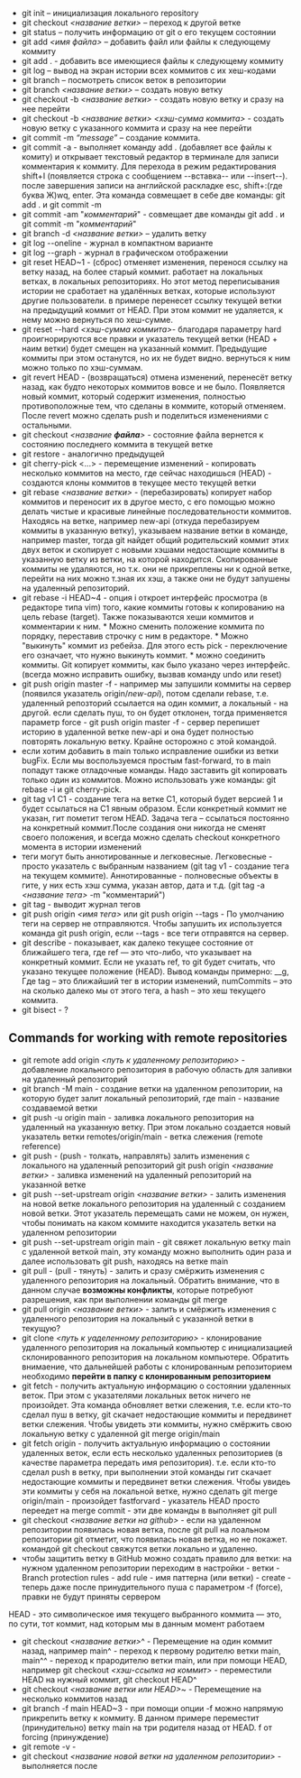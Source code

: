 * git init – инициализация локального repository
* git checkout *<название ветки>* – переход к другой ветке
* git status – получить информацию от git о его текущем состоянии
* git add *<имя файла>* – добавить файл или файлы к следующему коммиту
* git add . - добавить все имеющиеся файлы к следующему коммиту
* git log – вывод на экран истории всех коммитов с их хеш-кодами
* git branch – посмотреть список веток в репозитории
* git branch *<название ветки>* – создать новую ветку
* git checkout -b *<название ветки>* - создать новую ветку и сразу на нее перейти
* git checkout -b *<название ветки>* *<хэш-сумма коммита>* - создать новую ветку с указанного коммита и сразу на нее перейти
* git commit -m *“message”* – создание коммита.
* git commit -a - выполняет команду add . (добавляет все файлы к комиту) и открывает текстовый редактор в терминале для записи комментария к коммиту. Для перехода в режим редактирования shift+I (появляется строка с сообщением --вставка-- или --insert--). после завершения записи на английской раскладке esc, shift+:(где буква Ж)wq, enter. Эта команда совмещает в себе две команды: git add . и git commit -m
* git commit -am "*комментарий*" - совмещает две команды git add . и git commit -m "*комментарий*"
* git branch -d *<название ветки>* – удалить ветку
* git log --oneline - журнал в компактном варианте
* git log --graph - журнал в графическом отображении
* git reset HEAD~1 - (сброс) отменяет изменения, перенося ссылку на ветку назад, на более старый коммит. работает на локальных ветках, в локальных репозиториях. Но этот метод переписывания истории не сработает на удалённых ветках, которые используют другие пользователи. в примере перенесет ссылку текущей ветки на предыдущий коммит от HEAD. При этом коммит не удаляется, к нему можно вернуться по хеш-сумме.
* git reset --hard *<хэш-сумма коммита>*- благодаря параметру hard проигнорируются все правки и указатель текущей ветки (HEAD + наим ветки) будет смещен на указанный коммит. Предыдущие коммиты при этом останутся, но их не будет видно. вернуться к ним можно только по хэш-суммам.
* git revert HEAD - (возвращаться) отмена изменений, перенесёт ветку назад, как будто некоторых коммитов вовсе и не было. Появляется новый коммит, который содержит изменения, полностью противоположные тем, что сделаны в коммите, который отменяем. После revert можно сделать push и поделиться изменениями с остальными.
* git checkout *<название **файла**>* - состояние файла вернется к состоянию последнего коммита в текущей ветке
* git restore - аналогично предыдущей
* git cherry-pick <Commit1> <Commit2> <...> - перемещение изменений - копировать несколько коммитов на место, где сейчас находишься (HEAD) - создаются клоны коммитов в текущее место текущей ветки
* git rebase *<название ветки>* - (перебазировать) копирует набор коммитов и переносит их в другое место, c его помощью можно делать чистые и красивые линейные последовательности коммитов. Находясь на ветке, например new-api (откуда перебазируем коммиты в указанную ветку), указываем название ветки в команде, например master, тогда git найдет общий родительский коммит этих двух веток и скопирует с новыми хэшами недостающие коммиты в указанную ветку из ветки, на которой находится. Скопированные коммиты не удаляются, но т.к. они не прикреплены ни к одной ветке, перейти на них можно т.зная их хэш, а также они не будут запушены на удаленный репозиторий.
* git rebase -i HEAD~4 - опция i откроет интерфейс просмотра (в редакторе типа vim) того, какие коммиты готовы к копированию на цель rebase (target). Также показываются хеши коммитов и комментарии к ним. * Можно сменить положение коммита по порядку, переставив строчку с ним в редакторе. * Можно "выкинуть" коммит из ребейза. Для этого есть pick - переключение его означает, что нужно выкинуть коммит. * можно соединить коммиты. Git копирует коммиты, как было указано через интерфейс. (всегда можно исправить ошибку, вызвав команду undo или reset)
* git push origin master -f - например мы запушили коммиты на сервер (появился указатель origin/*new-api*), потом сделали rebase, т.е. удаленный репозторий ссылается на один коммит, а локальный - на другой. если сделать пуш, то он будет отклонен, тогда применяется параметр force - git push origin master -f - сервер перепишет историю в удаленной ветке new-api и она будет полностью повторять локальную ветку. Крайне осторожно с этой командой. 
* если хотим добавить в main только исправление ошибки из ветки bugFix. Если мы воспользуемся простым fast-forward, то в main попадут также отладочные команды. Надо заставить git копировать только один из коммитов. Можно использовать уже команды: git rebase -i и git cherry-pick.
* git tag v1 C1 - создание тега на ветке C1, который будет версией 1 и будет ссылаться на C1 явным образом. Если конкретный коммит не указан, гит пометит тегом HEAD. Задача тега – ссылаться постоянно на конкретный коммит.После создания они никогда не сменят своего положения, и всегда можно сделать checkout конкретного момента в истории изменений
* теги могут быть аннотированные и легковесные. Легковесные - просто указатель с выбранным названием (git tag v1 - создание тега на текущем коммите). Аннотированные - полновесные объекты в гите, у них есть хэш сумма, указан автор, дата и т.д. (git tag -a *<название тега>* -m "комментарий") 
* git tag - выводит журнал тегов
* git push origin *<имя тега>* или git push origin --tags - По умолчанию теги на сервер не отправляются. Чтобы запушить их используется команда git push origin, если --tags - все теги отправятся на сервер.
* git describe <ref> - показывает, как далеко текущее состояние от ближайшего тега, где ref — это что-либо, что указывает на конкретный коммит. Если не указать ref, то git будет считать, что указано текущее положение (HEAD). Вывод команды примерно: <tag>_<numCommits>_g<hash>, Где tag – это ближайший тег в истории изменений, numCommits – это на сколько далеко мы от этого тега, а hash – это хеш текущего коммита.
* git bisect - ?

## Commands for working with remote repositories
* git remote add origin *<путь к удаленному репозиторию>* - добавление локального репозитория в рабочую область для заливки на удаленный репозиторий 
* git branch -M main - создание ветки на удаленном репозитории, на которую будет залит локальный репозиторий, где main - название создаваемой ветки
* git push -u origin main - заливка локального репозитория на удаленный на указанную ветку. При этом локально создается новый указатель ветки remotes/origin/main - ветка слежения (remote reference)
* git push - (push - толкать, направлять) залить изменения с локального на удаленный репозиторий
git push origin *<название ветки>* - заливка изменений на удаленный репозиторий на указанной ветке
* git push --set-upstream origin *<название ветки>* - залить изменения на новой ветке локального репозитория на удаленный с созданием новой ветки. Этот указатель перемещать сами не можем, он нужен, чтобы понимать на каком коммите находится указатель ветки на удаленном репозитории
* git push --set-upstream origin main - git свяжет локальную ветку main с удаленной веткой main, эту команду можно выполнить один раза и далее использовать git push, находясь на ветке main
* git pull - (pull - тянуть) - залить и сразу смёржить изменения с удаленного репозитория на локальный. Обратить внимание, что в данном случае **возможны конфликты**, которые потребуют разрешения, как при выполнении команды git merge
* git pull origin *<название ветки>* - залить и смёржить изменения с удаленного репозитория на локальный с указанной ветки в текущую?
* git clone *<путь к уаделенному репозиторию>* - клонирование удаленного репозитория на локальный компьютер с инициализацией склонированного репозитория на локальном компьютере. Обратить внимаение, что дальнейшей работы с клонированным репозиторием необходимо **перейти в папку с клонированным репозиторием**
* git fetch - получить актуальную информацию о состоянии удаленных веток. При этом с указателями локальных веток ничего не произойдет. Эта команда обновляет ветки слежения, т.е. если кто-то сделал пуш в ветку, git скачает недостающие коммиты и передвинет ветки слежения. Чтобы увидеть эти коммиты, нужно смёржить свою локальную ветку с удаленной git merge origin/main 
* git fetch origin - получить актуальную информацию о состоянии удаленных веток, если есть несколько удаленных репозиториев (в качестве параметра передать имя репозитория). т.е. если кто-то сделал push в ветку, при выполнении этой команды гит скачает недостающие коммиты и передвинет ветки слежения. Чтобы увидеь эти коммиты у себя на локальной ветке, нужно сделать git merge origin/main - произойдет fastforvard - указатель HEAD просто переедет на merge commit - эти две команды в выполняет git pull
* git checkout *<название ветки на github>* - если на удаленном репозитории появилась новая ветка, после git pull на лоальном репозитории git отметит, что появилась новая ветка, но не покажет. командой git checkout свяжутся ветки локально и удаленно. 
* чтобы защитить ветку в GitHub можно создать правило для ветки: на нужном удаленном репозитории переходим в настройки - ветки - Branch protection rules - add rule - имя паттерна (или ветки) - create - теперь даже после принудительного пуша с параметром -f (force), правки не будут приняты сервером

HEAD - это символическое имя текущего выбранного коммита — это, по сути, тот коммит, над которым мы в данным момент работаем
* git checkout *<название ветки>*^ - Перемещение на один коммит назад, например main^ - переход к первому родителю ветки main, main^^ - переход к прародителю ветки main, или при помощи HEAD, например git checkout *<хэш-ссылка на коммит>* - переместили HEAD на нужный коммит, git checkout HEAD^
* git checkout *<название ветки или HEAD>*~*<num>* - Перемещение на несколько коммитов назад
* git branch -f main HEAD~3 - при помощи опции -f можно напрямую прикрепить ветку к коммиту. В данном примере переместит (принудительно) ветку main на три родителя назад от HEAD. f от forcing (принуждение)
* git remote -v - 
* git checkout *<название новой ветки на удаленном репозитории>* - выполняется после 